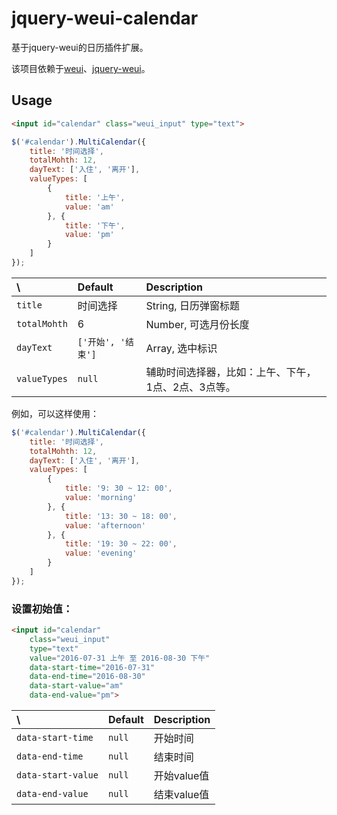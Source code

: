 # jquery-weui-calendar

基于jquery-weui的日历插件扩展。

该项目依赖于[weui](https://github.com/weui/weui)、[jquery-weui](https://github.com/lihongxun945/jquery-weui)。

## Usage

```html
<input id="calendar" class="weui_input" type="text">
```

```js
$('#calendar').MultiCalendar({
    title: '时间选择',
    totalMohth: 12,
    dayText: ['入住', '离开'],
    valueTypes: [
        {
            title: '上午',
            value: 'am'
        }, {
            title: '下午',
            value: 'pm'
        }
    ]
});
```

\            |  Default          | Description
:------------|:------------------|:-----------
`title`      | 时间选择           | String, 日历弹窗标题
`totalMohth` | 6                 | Number, 可选月份长度
`dayText`    | `['开始', '结束']` | Array, 选中标识
`valueTypes` | `null`            | 辅助时间选择器，比如：上午、下午，1点、2点、3点等。

例如，可以这样使用：

```js
$('#calendar').MultiCalendar({
    title: '时间选择',
    totalMohth: 12,
    dayText: ['入住', '离开'],
    valueTypes: [
        {
            title: '9: 30 ~ 12: 00',
            value: 'morning'
        }, {
            title: '13: 30 ~ 18: 00',
            value: 'afternoon'
        }, {
            title: '19: 30 ~ 22: 00',
            value: 'evening'
        }
    ]
});
```



### 设置初始值：

```html
<input id="calendar"
    class="weui_input"
    type="text"
    value="2016-07-31 上午 至 2016-08-30 下午"
    data-start-time="2016-07-31"
    data-end-time="2016-08-30"
    data-start-value="am"
    data-end-value="pm">
```

\                  |  Default | Description
:------------------|:---------|:------------
`data-start-time`  | `null`   | 开始时间
`data-end-time`    | `null`   | 结束时间
`data-start-value` | `null`   | 开始value值
`data-end-value`   | `null`   | 结束value值

